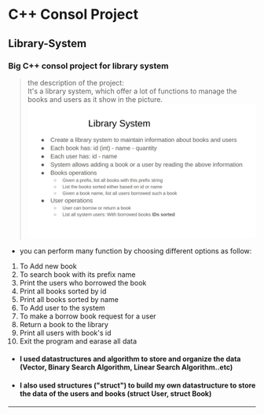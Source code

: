 # C++ Consol Project

## **Library-System**
### Big C++ consol project for library system 
 >the description of the project:    
 It's a library system, which offer a lot of functions to manage the books and users as it show in the picture.
![Employee System](img/Library%20System.jpg "Details")
  * you can perform many function by choosing different options as follow:
   1. To Add new book
   2. To search book with its prefix name
   3. Print the users who borrowed the book
   4. Print all books sorted by id
   5. Print all books sorted by name
   6. To Add user to the system
   7. To make a borrow book request for a user
   8. Return a book to the library
   9. Print all users with book's id
   10. Exit the program and earase all data
* #### I used datastructures and algorithm to store and organize the data (**Vector**, **Binary Search Algorithm**, **Linear Search Algorithm**..etc)  
* #### I also used structures ("struct") to build my own datastructure to store the data of the users and books (**struct User**, **struct Book**)
   
    
****

